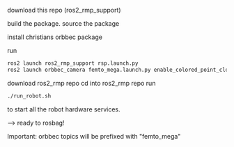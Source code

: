 download this repo (ros2_rmp_support)

build the package.
source the package

install christians orbbec package

run
```bash
ros2 launch ros2_rmp_support rsp.launch.py
ros2 launch orbbec_camera femto_mega.launch.py enable_colored_point_cloud:=True enumerate_net_device:=True camera_name:=femto_mega
```

download ros2_rmp repo
cd into ros2_rmp repo
run
```bash
./run_robot.sh
```
to start all the robot hardware services.

--> ready to rosbag!

Important: orbbec topics will be prefixed with "femto_mega"